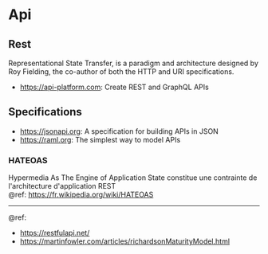 # Api

## Rest
Representational State Transfer, is a paradigm and architecture designed by Roy Fielding, the co-author of both the HTTP and URI specifications.

- https://api-platform.com: Create REST and GraphQL APIs

## Specifications
- https://jsonapi.org: A specification for building APIs in JSON
- https://raml.org: The simplest way to model APIs

### HATEOAS
Hypermedia As The Engine of Application State constitue une contrainte de l'architecture d'application REST   
@ref: https://fr.wikipedia.org/wiki/HATEOAS

---
@ref:
- https://restfulapi.net/
- https://martinfowler.com/articles/richardsonMaturityModel.html
